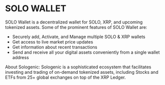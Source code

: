 # SOLO WALLET

SOLO Wallet is a decentralized wallet for SOLO, XRP, and upcoming tokenized assets. Some of the prominent features of SOLO Wallet are:

- Securely add, Activate, and Manage multiple SOLO & XRP wallets
- Get access to live market price updates
- Get information about recent transactions
- Send and receive all your digital assets conveniently from a single wallet address

About Sologenic:
Sologenic is a sophisticated ecosystem that facilitates investing and trading of on-demand tokenized assets, including Stocks and ETFs from 25+ global exchanges on top of the XRP Ledger.
